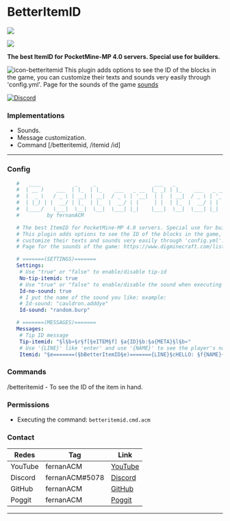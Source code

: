 # BetterItemID
[![](https://poggit.pmmp.io/shield.state/BetterItemID)](https://poggit.pmmp.io/p/BetterItemID)

[![](https://poggit.pmmp.io/shield.api/BetterItemID)](https://poggit.pmmp.io/p/BetterItemID)

**The best ItemID for PocketMine-MP 4.0 servers. Special use for builders.**

![icon-betteritemid](https://user-images.githubusercontent.com/83558341/167280782-a099e1f2-189f-4698-bf13-aaeb271c5375.png) This plugin adds options to see the ID of the blocks in the game, you can customize their texts and sounds very easily through 'config.yml'. Page for the sounds of the game [sounds](https://www.digminecraft.com/lists/sound_list_pe.php)

<a href="https://discord.gg/YyE9XFckqb"><img src="https://img.shields.io/discord/837701868649709568?label=discord&color=7289DA&logo=discord" alt="Discord" /></a>

### Implementations
* Sounds.
* Message customization.
* Command [/betteritemid, /itemid /id]
---

### Config
```yaml
   #   ____           _     _                   ___   _                        ___   ____  
   #  | __ )    ___  | |_  | |_    ___   _ __  |_ _| | |_    ___   _ __ ___   |_ _| |  _ \ 
   #  |  _ \   / _ \ | __| | __|  / _ \ | '__|  | |  | __|  / _ \ | '_ ` _ \   | |  | | | |
   #  | |_) | |  __/ | |_  | |_  |  __/ | |     | |  | |_  |  __/ | | | | | |  | |  | |_| |
   #  |____/   \___|  \__|  \__|  \___| |_|    |___|  \__|  \___| |_| |_| |_| |___| |____/ 
   #         by fernanACM

   # The best ItemID for PocketMine-MP 4.0 servers. Special use for builders.
   # This plugin adds options to see the ID of the blocks in the game, you can 
   # customize their texts and sounds very easily through 'config.yml'. 
   # Page for the sounds of the game: https://www.digminecraft.com/lists/sound_list_pe.php

   # =======(SETTINGS)=======
   Settings:
    # Use "true" or "false" to enable/disable tip-id
    No-tip-itemid: true
    # Use "true" or "false" to enable/disable the sound when executing the command.
    Id-no-sound: true
    # I put the name of the sound you like: example:
    # Id-sound: "cauldron.adddye"
    Id-sound: "random.burp"

   # =======(MESSAGES)=======
   Messages:
    # Tip ID message
    Tip-itemid: "§l§b»§r§f[§eITEM§f] §a{ID}§b:§a{META}§l§b«"
    # Use '{LINE}' like 'enter' and use '{NAME}' to see the player's name.
    Itemid: "§e=======(§bBetterItemID§e)======={LINE}§cHELLO: §f{NAME}{LINE}§aID: §b{ID}:{META}{LINE}§aBLOCK NAME: §b{BLOCK-NAME}{LINE}§e=========================="
  ```
### Commands
/betteritemid - To see the ID of the item in hand.

### Permissions

- Executing the command: ```betteritemid.cmd.acm```

### Contact 

| Redes | Tag | Link |
|-------|-------------|------|
| YouTube | fernanACM | [YouTube](https://www.youtube.com/channel/UC-M5iTrCItYQBg5GMuX5ySw) | 
| Discord | fernanACM#5078 | [Discord](https://discord.gg/YyE9XFckqb) |
| GitHub | fernanACM | [GitHub](https://github.com/fernanACM)
| Poggit | fernanACM | [Poggit](https://poggit.pmmp.io/ci/fernanACM)
****
